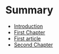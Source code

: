 # Summary

* [Introduction](README.md)
* [First Chapter](chapter-one/first-chapter.md)
* [First article](first_article.md)
* [Second Chapter](second_chapter.md)

